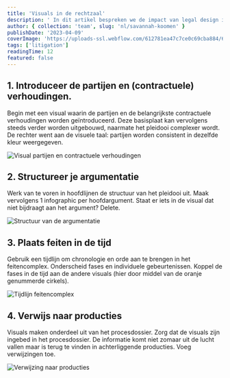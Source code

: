 ```yaml
---
title: 'Visuals in de rechtzaal'
description: ' In dit artikel bespreken we de impact van legal design in de rechtszaal en presenteren we een vierstappenplan om juridische tekst om te zetten in visuele informatie. Ontdek hoe legal design kan bijdragen aan een efficiëntere en effectievere juridische ervaring voor alle betrokken partijen.'
author: { collection: 'team', slug: 'nl/savannah-koomen' }
publishDate: '2023-04-09'
coverImage: 'https://uploads-ssl.webflow.com/612781ea47c7ce0c69cba884/64511a78e21cb763b64fb2d2_A4%20-%2087.svg'
tags: ['litigation']
readingTime: 12
featured: false
---
```


## 1. Introduceer de partijen en (contractuele) verhoudingen.

Begin met een visual waarin de partijen en de belangrijkste contractuele verhoudingen worden geïntroduceerd. Deze basisplaat kan vervolgens steeds verder worden uitgebouwd, naarmate het pleidooi complexer wordt. De rechter went aan de visuele taal: partijen worden consistent in dezelfde kleur weergegeven.

![Visual partijen en contractuele verhoudingen](https://uploads-ssl.webflow.com/612781ea47c7ce0c69cba884/6165207f708520321d93ed2e_1631040823056.png)

## 2. Structureer je argumentatie

Werk van te voren in hoofdlijnen de structuur van het pleidooi uit. Maak vervolgens 1 infographic per hoofdargument. Staat er iets in de visual dat niet bijdraagt aan het argument? Delete.

![Structuur van de argumentatie](https://uploads-ssl.webflow.com/612781ea47c7ce0c69cba884/6165207f708520793d93ed2f_1631039819409.png)

## 3. Plaats feiten in de tijd

Gebruik een tijdlijn om chronologie en orde aan te brengen in het feitencomplex. Onderscheid fases en individuele gebeurtenissen. Koppel de fases in de tijd aan de andere visuals (hier door middel van de oranje genummerde cirkels).

![Tijdlijn feitencomplex](https://uploads-ssl.webflow.com/612781ea47c7ce0c69cba884/6165207f708520552b93ed31_1631029497391.png)

## 4. Verwijs naar producties

Visuals maken onderdeel uit van het procesdossier. Zorg dat de visuals zijn ingebed in het procesdossier. De informatie komt niet zomaar uit de lucht vallen maar is terug te vinden in achterliggende producties. Voeg verwijzingen toe.

![Verwijzing naar producties](https://uploads-ssl.webflow.com/612781ea47c7ce0c69cba884/6165264bb5a6611cbc125bb8_1631029715806.png)
